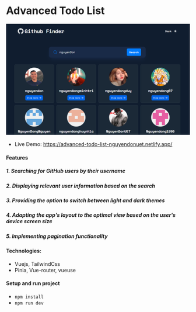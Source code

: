 # Advanced Todo List

![demo](./public/github-finder.png)

- Live Demo: https://advanced-todo-list-nguyendonuet.netlify.app/

#### Features

##### 1. Searching for GitHub users by their username

##### 2. Displaying relevant user information based on the search

##### 3. Providing the option to switch between light and dark themes

##### 4. Adapting the app's layout to the optimal view based on the user's device screen size

##### 5. Implementing pagination functionality

#### Technologies:

- Vuejs, TailwindCss
- Pinia, Vue-router, vueuse

#### Setup and run project

- `npm install`
- `npm run dev`
